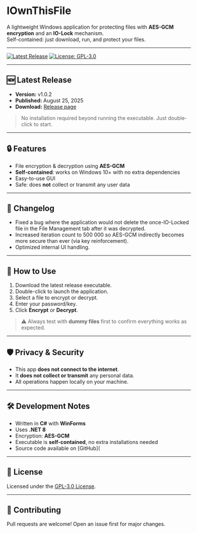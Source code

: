 # IOwnThisFile

A lightweight Windows application for protecting files with **AES-GCM encryption** and an **IO-Lock** mechanism.  
Self-contained: just download, run, and protect your files.

---

[![Latest Release](https://img.shields.io/github/v/release/Ares0396/IOwnThisFile?label=Latest%20Release)](https://github.com/Ares0396/IOwnThisFile/releases)
[![License: GPL-3.0](https://img.shields.io/badge/License-GPL-v3-blue.svg)](LICENSE)

---

## 🆕 Latest Release

- **Version:** v1.0.2  
- **Published:** August 25, 2025  
- **Download:** [Release page](https://github.com/Ares0396/IOwnThisFile/releases)  

> No installation required beyond running the executable. Just double-click to start.

---

## 🔒 Features

- File encryption & decryption using **AES-GCM**  
- **Self-contained**: works on Windows 10+ with no extra dependencies  
- Easy-to-use GUI  
- Safe: does **not** collect or transmit any user data  

---

## 📄 Changelog

- Fixed a bug where the application would not delete the once-IO-Locked file in the File Management tab after it was decrypted.
- Increased iteration count to 500 000 so AES-GCM indirectly becomes more secure than ever (via key reinforcement).
- Optimized internal UI handling.

---

## 🚀 How to Use

1. Download the latest release executable.  
2. Double-click to launch the application.  
3. Select a file to encrypt or decrypt.  
4. Enter your password/key.  
5. Click **Encrypt** or **Decrypt**.  

> ⚠️ Always test with **dummy files** first to confirm everything works as expected.

---

## 🛡️ Privacy & Security

- This app **does not connect to the internet**.  
- It **does not collect or transmit** any personal data.  
- All operations happen locally on your machine.  

---

## 🛠 Development Notes

- Written in **C#** with **WinForms**
- Uses **.NET 8**
- Encryption: **AES-GCM**  
- Executable is **self-contained**, no extra installations needed
- Source code available on [GitHub](

---

## 📜 License

Licensed under the [GPL-3.0 License](LICENSE).

---

## 🙌 Contributing

Pull requests are welcome! Open an issue first for major changes.
